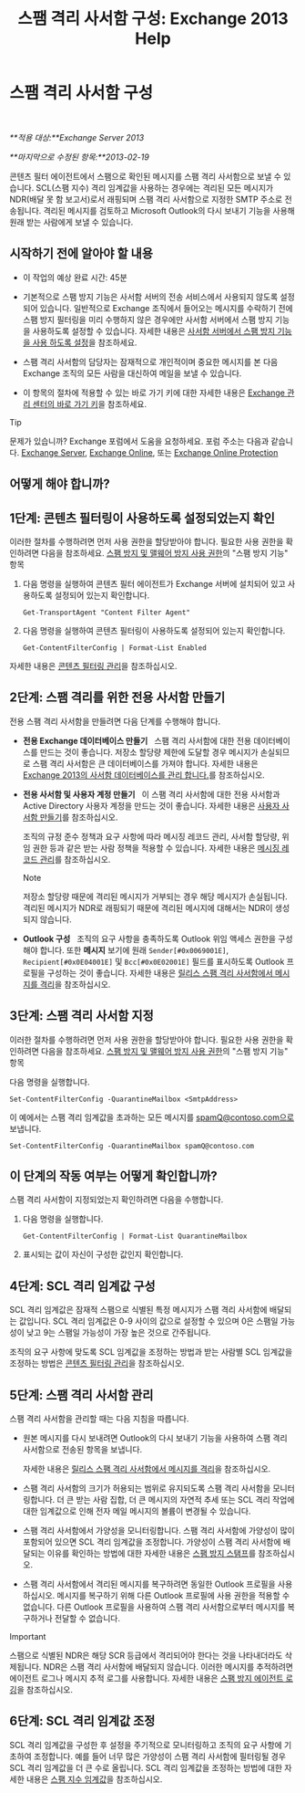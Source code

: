 ﻿---
title: '스팸 격리 사서함 구성: Exchange 2013 Help'
TOCTitle: 스팸 격리 사서함 구성
ms:assetid: 907d2f90-2a62-4d59-a4cf-945fef2e963f
ms:mtpsurl: https://technet.microsoft.com/ko-kr/library/Bb123746(v=EXCHG.150)
ms:contentKeyID: 50483662
ms.date: 05/22/2018
mtps_version: v=EXCHG.150
ms.translationtype: MT
---

# 스팸 격리 사서함 구성

 

_**적용 대상:**Exchange Server 2013_

_**마지막으로 수정된 항목:**2013-02-19_

콘텐츠 필터 에이전트에서 스팸으로 확인된 메시지를 스팸 격리 사서함으로 보낼 수 있습니다. SCL(스팸 지수) 격리 임계값을 사용하는 경우에는 격리된 모든 메시지가 NDR(배달 못 함 보고서)로서 래핑되며 스팸 격리 사서함으로 지정한 SMTP 주소로 전송됩니다. 격리된 메시지를 검토하고 Microsoft Outlook의 다시 보내기 기능을 사용해 원래 받는 사람에게 보낼 수 있습니다.

## 시작하기 전에 알아야 할 내용

  - 이 작업의 예상 완료 시간: 45분

  - 기본적으로 스팸 방지 기능은 사서함 서버의 전송 서비스에서 사용되지 않도록 설정되어 있습니다. 일반적으로 Exchange 조직에서 들어오는 메시지를 수락하기 전에 스팸 방지 필터링을 미리 수행하지 않은 경우에만 사서함 서버에서 스팸 방지 기능을 사용하도록 설정할 수 있습니다. 자세한 내용은 [사서함 서버에서 스팸 방지 기능을 사용 하도록 설정](enable-anti-spam-functionality-on-mailbox-servers-exchange-2013-help.md)을 참조하세요.

  - 스팸 격리 사서함의 담당자는 잠재적으로 개인적이며 중요한 메시지를 본 다음 Exchange 조직의 모든 사람을 대신하여 메일을 보낼 수 있습니다.

  - 이 항목의 절차에 적용할 수 있는 바로 가기 키에 대한 자세한 내용은 [Exchange 관리 센터의 바로 가기 키](keyboard-shortcuts-in-the-exchange-admin-center-exchange-online-protection-help.md)을 참조하세요.


> [!TIP]
> 문제가 있습니까? Exchange 포럼에서 도움을 요청하세요. 포럼 주소는 다음과 같습니다. <A href="https://go.microsoft.com/fwlink/p/?linkid=60612">Exchange Server</A>, <A href="https://go.microsoft.com/fwlink/p/?linkid=267542">Exchange Online</A>, 또는 <A href="https://go.microsoft.com/fwlink/p/?linkid=285351">Exchange Online Protection</A>



## 어떻게 해야 합니까?

## 1단계: 콘텐츠 필터링이 사용하도록 설정되었는지 확인

이러한 절차를 수행하려면 먼저 사용 권한을 할당받아야 합니다. 필요한 사용 권한을 확인하려면 다음을 참조하세요. [스팸 방지 및 맬웨어 방지 사용 권한](anti-spam-and-anti-malware-permissions-exchange-2013-help.md)의 "스팸 방지 기능" 항목

1.  다음 명령을 실행하여 콘텐츠 필터 에이전트가 Exchange 서버에 설치되어 있고 사용하도록 설정되어 있는지 확인합니다.
    
        Get-TransportAgent "Content Filter Agent"

2.  다음 명령을 실행하여 콘텐츠 필터링이 사용하도록 설정되어 있는지 확인합니다.
    
        Get-ContentFilterConfig | Format-List Enabled

자세한 내용은 [콘텐츠 필터링 관리](manage-content-filtering-exchange-2013-help.md)을 참조하십시오.

## 2단계: 스팸 격리를 위한 전용 사서함 만들기

전용 스팸 격리 사서함을 만들려면 다음 단계를 수행해야 합니다.

  - **전용 Exchange 데이터베이스 만들기**   스팸 격리 사서함에 대한 전용 데이터베이스를 만드는 것이 좋습니다. 저장소 할당량 제한에 도달할 경우 메시지가 손실되므로 스팸 격리 사서함은 큰 데이터베이스를 가져야 합니다. 자세한 내용은 [Exchange 2013의 사서함 데이터베이스를 관리 합니다.](manage-mailbox-databases-in-exchange-2013-exchange-2013-help.md)를 참조하십시오.

  - **전용 사서함 및 사용자 계정 만들기**   이 스팸 격리 사서함에 대한 전용 사서함과 Active Directory 사용자 계정을 만드는 것이 좋습니다. 자세한 내용은 [사용자 사서함 만들기](create-user-mailboxes-exchange-2013-help.md)를 참조하십시오.
    
    조직의 규정 준수 정책과 요구 사항에 따라 메시징 레코드 관리, 사서함 할당량, 위임 권한 등과 같은 받는 사람 정책을 적용할 수 있습니다. 자세한 내용은 [메시징 레코드 관리](messaging-records-management-exchange-2013-help.md)를 참조하십시오.
    

    > [!NOTE]
    > 저장소 할당량 때문에 격리된 메시지가 거부되는 경우 해당 메시지가 손실됩니다. 격리된 메시지가 NDR로 래핑되기 때문에 격리된 메시지에 대해서는 NDR이 생성되지 않습니다.



  - **Outlook 구성**   조직의 요구 사항을 충족하도록 Outlook 위임 액세스 권한을 구성해야 합니다. 또한 **메시지** 보기에 원래 `Sender[#0x0069001E]`, `Recipient[#0x0E04001E]` 및 `Bcc[#0x0E02001E]` 필드를 표시하도록 Outlook 프로필을 구성하는 것이 좋습니다. 자세한 내용은 [릴리스 스팸 격리 사서함에서 메시지를 격리](release-quarantined-messages-from-the-spam-quarantine-mailbox-exchange-2013-help.md)을 참조하십시오.

## 3단계: 스팸 격리 사서함 지정

이러한 절차를 수행하려면 먼저 사용 권한을 할당받아야 합니다. 필요한 사용 권한을 확인하려면 다음을 참조하세요. [스팸 방지 및 맬웨어 방지 사용 권한](anti-spam-and-anti-malware-permissions-exchange-2013-help.md)의 "스팸 방지 기능" 항목

다음 명령을 실행합니다.

    Set-ContentFilterConfig -QuarantineMailbox <SmtpAddress>

이 예에서는 스팸 격리 임계값을 초과하는 모든 메시지를 spamQ@contoso.com으로 보냅니다.

    Set-ContentFilterConfig -QuarantineMailbox spamQ@contoso.com

## 이 단계의 작동 여부는 어떻게 확인합니까?

스팸 격리 사서함이 지정되었는지 확인하려면 다음을 수행합니다.

1.  다음 명령을 실행합니다.
    
        Get-ContentFilterConfig | Format-List QuarantineMailbox

2.  표시되는 값이 자신이 구성한 값인지 확인합니다.

## 4단계: SCL 격리 임계값 구성

SCL 격리 임계값은 잠재적 스팸으로 식별된 특정 메시지가 스팸 격리 사서함에 배달되는 값입니다. SCL 격리 임계값은 0-9 사이의 값으로 설정할 수 있으며 0은 스팸일 가능성이 낮고 9는 스팸일 가능성이 가장 높은 것으로 간주됩니다.

조직의 요구 사항에 맞도록 SCL 임계값을 조정하는 방법과 받는 사람별 SCL 임계값을 조정하는 방법은 [콘텐츠 필터링 관리](manage-content-filtering-exchange-2013-help.md)을 참조하십시오.

## 5단계: 스팸 격리 사서함 관리

스팸 격리 사서함을 관리할 때는 다음 지침을 따릅니다.

  - 원본 메시지를 다시 보내려면 Outlook의 다시 보내기 기능을 사용하여 스팸 격리 사서함으로 전송된 항목을 보냅니다.
    
    자세한 내용은 [릴리스 스팸 격리 사서함에서 메시지를 격리](release-quarantined-messages-from-the-spam-quarantine-mailbox-exchange-2013-help.md)을 참조하십시오.

  - 스팸 격리 사서함의 크기가 허용되는 범위로 유지되도록 스팸 격리 사서함을 모니터링합니다. 더 큰 받는 사람 집합, 더 큰 메시지의 자연적 추세 또는 SCL 격리 작업에 대한 임계값으로 인해 전자 메일 메시지의 볼륨이 변경될 수 있습니다.

  - 스팸 격리 사서함에서 가양성을 모니터링합니다. 스팸 격리 사서함에 가양성이 많이 포함되어 있으면 SCL 격리 임계값을 조정합니다. 가양성이 스팸 격리 사서함에 배달되는 이유를 확인하는 방법에 대한 자세한 내용은 [스팸 방지 스탬프](anti-spam-stamps-exchange-2013-help.md)를 참조하십시오.

  - 스팸 격리 사서함에서 격리된 메시지를 복구하려면 동일한 Outlook 프로필을 사용하십시오. 메시지를 복구하기 위해 다른 Outlook 프로필에 사용 권한을 적용할 수 없습니다. 다른 Outlook 프로필을 사용하여 스팸 격리 사서함으로부터 메시지를 복구하거나 전달할 수 없습니다.


> [!IMPORTANT]
> 스팸으로 식별된 NDR은 해당 SCR 등급에서 격리되어야 한다는 것을 나타내더라도 삭제됩니다. NDR은 스팸 격리 사서함에 배달되지 않습니다. 이러한 메시지를 추적하려면 에이전트 로그나 메시지 추적 로그를 사용합니다. 자세한 내용은 <A href="anti-spam-agent-logging-exchange-2013-help.md">스팸 방지 에이전트 로깅</A>을 참조하십시오.



## 6단계: SCL 격리 임계값 조정

SCL 격리 임계값을 구성한 후 설정을 주기적으로 모니터링하고 조직의 요구 사항에 기초하여 조정합니다. 예를 들어 너무 많은 가양성이 스팸 격리 사서함에 필터링될 경우 SCL 격리 임계값을 더 큰 수로 올립니다. SCL 격리 임계값을 조정하는 방법에 대한 자세한 내용은 [스팸 지수 임계값](spam-confidence-level-threshold-exchange-2013-help.md)을 참조하십시오.

